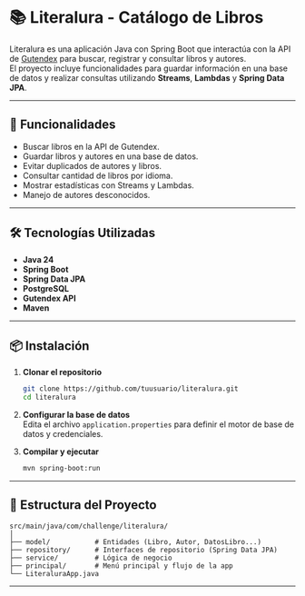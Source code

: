 # 📚 Literalura - Catálogo de Libros

Literalura es una aplicación Java con Spring Boot que interactúa con la API de [Gutendex](https://gutendex.com/) para buscar, registrar y consultar libros y autores.  
El proyecto incluye funcionalidades para guardar información en una base de datos y realizar consultas utilizando **Streams**, **Lambdas** y **Spring Data JPA**.

---

## 🚀 Funcionalidades

- Buscar libros en la API de Gutendex.
- Guardar libros y autores en una base de datos.
- Evitar duplicados de autores y libros.
- Consultar cantidad de libros por idioma.
- Mostrar estadísticas con Streams y Lambdas.
- Manejo de autores desconocidos.

---

## 🛠️ Tecnologías Utilizadas

- **Java 24**
- **Spring Boot**
- **Spring Data JPA**
- **PostgreSQL**
- **Gutendex API**
- **Maven**

---

## 📦 Instalación

1. **Clonar el repositorio**
   ```bash
   git clone https://github.com/tuusuario/literalura.git
   cd literalura
   ```

2. **Configurar la base de datos**  
   Edita el archivo `application.properties` para definir el motor de base de datos y credenciales.

3. **Compilar y ejecutar**
   ```bash
   mvn spring-boot:run
   ```

---

## 📂 Estructura del Proyecto

```
src/main/java/com/challenge/literalura/
│
├── model/           # Entidades (Libro, Autor, DatosLibro...)
├── repository/      # Interfaces de repositorio (Spring Data JPA)
├── service/         # Lógica de negocio
├── principal/       # Menú principal y flujo de la app
└── LiteraluraApp.java
```

---
